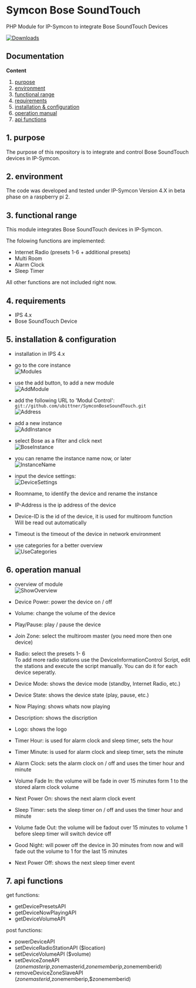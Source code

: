 # Symcon Bose SoundTouch

PHP Module for IP-Symcon to integrate Bose SoundTouch Devices

[![Downloads](https://img.shields.io/github/downloads/ubittner/SymconBoseSoundTouch/latest/total.svg)](https://github.com/ubittner/SymconBoseSoundTouch/releases/latest)

## Documentation

**Content**

1. [purpose](#1-purpose) 
2. [environment](#2-environment) 
3. [functional range](#3-functional-range) 
4. [requirements](#4-requirements)
5. [installation & configuration](#5-installation--configuration)
6. [operation manual](#6-operation-manual)
7. [api functions](#7-api-functions)

## 1. purpose

The purpose of this repository is to integrate and control Bose SoundTouch devices in IP-Symcon. 


## 2. environment

The code was developed and tested under IP-Symcon Version 4.X in beta phase on a raspberry pi 2. 


## 3. functional range

This module integrates Bose SoundTouch devices in IP-Symcon.

The folowing functions are implemented:
-  Internet Radio (presets 1-6 + additional presets)
-  Multi Room
-  Alarm Clock
-  Sleep Timer

All other functions are not included right now. 


## 4. requirements

- IPS 4.x
- Bose SoundTouch Device


## 5. installation & configuration

- installation in IPS 4.x

- go to the core instance  
![Modules](/Screenshots/01-modules.jpg)

- use the add button, to add a new module  
![AddModule](/Screenshots/02-addmodule.jpg)

- add the following URL to 'Modul Control':  
`git://github.com/ubittner/SymconBoseSoundTouch.git`  
![Address](/Screenshots/03-githubaddress.jpg)

- add a new instance  
![AddInstance](/Screenshots/04-addinstance.jpg)  


- select Bose as a filter and click next  
![BoseInstance](/Screenshots/05-boseinstance.jpg)  

- you can rename the instance name now, or later  
![InstanceName](/Screenshots/06-instancename.jpg)

- input the device settings:  
![DeviceSettings](/Screenshots/07-devicesettings.jpg)
- Roomname, to identify the device and rename the instance
- IP-Address is the ip address of the device
- Device-ID is the id of the device, it is used for multiroom function  
Will be read out automatically
- Timeout is the timeout of the device in network environment


- use categories for a better overview  
![UseCategories](/Screenshots/08-categories.jpg)

## 6. operation manual


- overview of module  
![ShowOverview](/Screenshots/09-overview.jpg)  

- Device Power: power the device on / off
- Volume: change the volume of the device
- Play/Pause: play / pause the device
- Join Zone: select the multiroom master (you need more then one device)
- Radio: select the presets 1- 6  
	To add more radio stations use the DeviceInformationControl Script, edit the stations and execute the script manually.
	You can do it for each device seperatly.
- Device Mode: shows the device mode (standby, Internet Radio, etc.)
- Device State: shows the device state (play, pause, etc.)
- Now Playing: shows whats now playing
- Description: shows the discription
- Logo: shows the logo
- Timer Hour: is used for alarm clock and sleep timer, sets the hour
- Timer Minute: is used for alarm clock and sleep timer, sets the minute
- Alarm Clock: sets the alarm clock on / off and uses the timer hour and minute 
- Volume Fade In: the volume will be fade in over 15 minutes form 1 to the stored alarm clock volume
- Next Power On: shows the next alarm clock event
- Sleep Timer: sets the sleep timer on / off and uses the timer hour and minute
- Volume fade Out: the volume will be fadout over 15 minutes to volume 1 before sleep timer will switch device off
- Good Night: will power off the device in 30 minutes from now and will fade out the volume to 1 for the last 15 minutes
- Next Power Off: shows the next sleep timer event


## 7. api functions

get functions:  

- getDevicePresetsAPI
- getDeviceNowPlayingAPI
- getDeviceVolumeAPI

post functions: 

- powerDeviceAPI
- setDeviceRadioStationAPI    ($location)
- setDeviceVolumeAPI          ($volume)
- setDeviceZoneAPI            ($zonemasterip,$zonemasterid,$zonememberip,$zonememberid)
- removeDeviceZoneSlaveAPI    ($zonemasterid,$zonememberip,$zonememberid)
